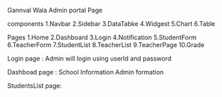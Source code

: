 Gannval Wala Admin portal Page


components 
1.Navbar
2.Sidebar
3.DataTabke
4.Widgest
5.Chart
6.Table

Pages
1.Home
2.Dashboard
3.Login
4.Notification
5.StudentForm
6.TeacherForm
7.StudentList
8.TeacherList
9.TeacherPage
10.Grade



Login page :
Admin will login using userId and password 

Dashboad page :
School Information
Admin formation

StudentsList page:



